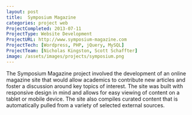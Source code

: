 ```yaml
---
layout: post
title:  Symposium Magazine
categories: project web
ProjectCompleted: 2013-07-11
ProjectType: Website Development
ProjectURL: http://www.symposium-magazine.com
ProjectTech: [Wordpress, PHP, jQuery, MySQL]
ProjectTeam: [Nicholas Kingston, Scott Schaffter]
image: /assets/images/projects/symposium.png
---
```


The Symposium Magazine project involved the development of an online magazine site that would allow academics to contribute new articles and foster a discussion around key topics of interest. The site was built with responsive design in mind and allows for easy viewing of content on a tablet or mobile device.  The site also compiles curated content that is automatically pulled from a variety of selected external sources.